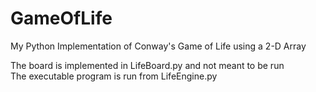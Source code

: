 # GameOfLife
My Python Implementation of Conway's Game of Life using a 2-D Array 

The board is implemented in LifeBoard.py and not meant to be run<br />
The executable program is run from LifeEngine.py 
